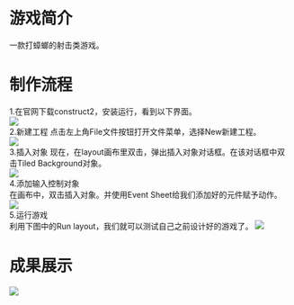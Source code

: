 # 游戏简介
一款打蟑螂的射击类游戏。

# 制作流程
1.在官网下载construct2，安装运行，看到以下界面。<br>
![](https://github.com/lanruoshengchunxia/swi-homework/raw/gh-pages/images/1.png)<br>
2.新建工程
点击左上角File文件按钮打开文件菜单，选择New新建工程。<br>
![](https://github.com/lanruoshengchunxia/swi-homework/raw/gh-pages/images/9a0c3b1ed21b0ef490ef68d8dcc451da80cb3e7b.png)<br>
3.插入对象
现在，在layout画布里双击，弹出插入对象对话框。在该对话框中双击Tiled Background对象。<br>
![](https://github.com/lanruoshengchunxia/swi-homework/raw/gh-pages/images/4.png)<br>
4.添加输入控制对象<br>
在画布中，双击插入对象。并使用Event Sheet给我们添加好的元件赋予动作。<br>
![](https://github.com/lanruoshengchunxia/swi-homework/raw/gh-pages/images/3.jpg)<br>
5.运行游戏<br>
利用下图中的Run layout，我们就可以测试自己之前设计好的游戏了。 
![](https://github.com/lanruoshengchunxia/swi-homework/raw/gh-pages/images/5.png)<br>

# 成果展示
![](https://github.com/lanruoshengchunxia/swi-homework/raw/gh-pages/images/2.png)

